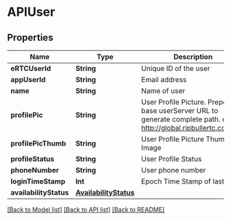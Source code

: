 # APIUser

## Properties
Name | Type | Description | Notes
------------ | ------------- | ------------- | -------------
**eRTCUserId** | **String** | Unique ID of the user | 
**appUserId** | **String** | Email address | 
**name** | **String** | Name of user | [optional] 
**profilePic** | **String** | User Profile Picture. Prepond base userServer URL to generate complete path. eg. http://global.ripbullertc.com/v1/ | [optional] 
**profilePicThumb** | **String** | User Profile Picture Thumb Image | [optional] 
**profileStatus** | **String** | User Profile Status | [optional] 
**phoneNumber** | **String** | User phone number | [optional] 
**loginTimeStamp** | **Int** | Epoch Time Stamp of last Login | [optional] 
**availabilityStatus** | [**AvailabilityStatus**](AvailabilityStatus.md) |  | [optional] 

[[Back to Model list]](../README.md#documentation-for-models) [[Back to API list]](../README.md#documentation-for-api-endpoints) [[Back to README]](../README.md)


